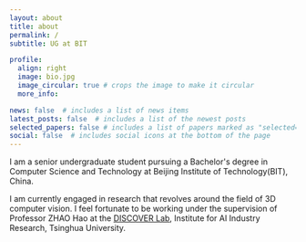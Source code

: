 ```yaml
---
layout: about
title: about
permalink: /
subtitle: UG at BIT

profile:
  align: right
  image: bio.jpg
  image_circular: true # crops the image to make it circular
  more_info: 

news: false  # includes a list of news items
latest_posts: false  # includes a list of the newest posts
selected_papers: false # includes a list of papers marked as "selected={true}"
social: false  # includes social icons at the bottom of the page
---
```


I am a senior undergraduate student pursuing a Bachelor's degree in Computer Science and Technology at Beijing Institute of Technology(BIT), China.

I am currently engaged in research that revolves around the field of 3D computer vision. I feel fortunate to be working under the supervision of Professor ZHAO Hao at the [DISCOVER Lab](https://air.tsinghua.edu.cn/en/), Institute for AI Industry Research, Tsinghua University.

